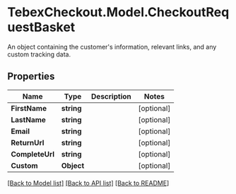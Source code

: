 # TebexCheckout.Model.CheckoutRequestBasket
An object containing the customer's information, relevant links, and any custom tracking data.

## Properties

Name | Type | Description | Notes
------------ | ------------- | ------------- | -------------
**FirstName** | **string** |  | [optional] 
**LastName** | **string** |  | [optional] 
**Email** | **string** |  | [optional] 
**ReturnUrl** | **string** |  | [optional] 
**CompleteUrl** | **string** |  | [optional] 
**Custom** | **Object** |  | [optional] 

[[Back to Model list]](../README.md#documentation-for-models) [[Back to API list]](../README.md#documentation-for-api-endpoints) [[Back to README]](../README.md)

